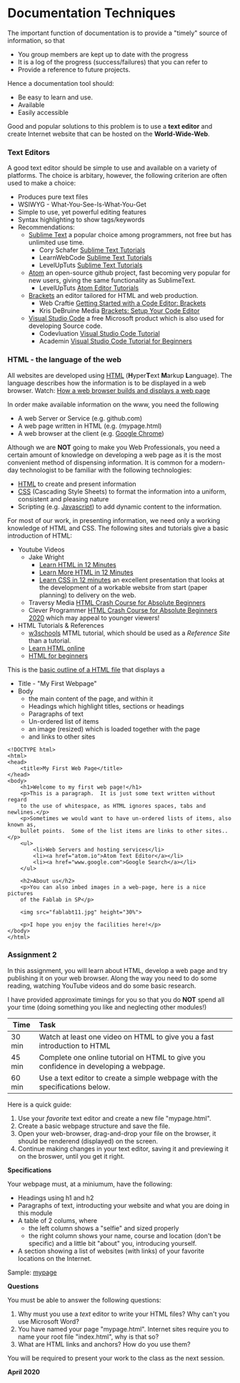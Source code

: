 # Documentation Techniques

The important function of documentation is to provide a "timely" source of
information, so that

* You group members are kept up to date with the progress
* It is a log of the progress (success/failures) that you can refer to
* Provide a reference to future projects.

Hence a documentation tool should:

* Be easy to learn and use.
* Available
* Easily accessible

Good and popular solutions to this problem is to use a **text editor** and create Internet website that can be hosted on the **World-Wide-Web**.

### Text Editors

A good text editor should be simple to use and available on a variety of platforms.  The choice is arbitary, however, the following criterion are often used to make a choice:

* Produces pure text files
* WSIWYG - What-You-See-Is-What-You-Get
* Simple to use, yet powerful editing features
* Syntax highlighting to show tags/keywords
* Recommendations:
    - [Sublime Text](https://www.sublimetext.com/3) a popular choice among programmers, not free but has unlimited use time.
        + Cory Schafer [Sublime Text Tutorials](https://www.youtube.com/playlist?list=PL-osiE80TeTtHH8BZngXEsLPGotQxZa6z)
        + LearnWebCode [Sublime Text Tutorials](https://www.youtube.com/playlist?list=PLpcSpRrAaOaqQMDlCzE_Y6IUUzaSfYocK)
        + LevelUpTuts [Sublime Text Tutorials](https://www.youtube.com/playlist?list=PLLnpHn493BHEYF4EX3sAhVG2rTqCvLnsP)
    - [Atom](https://atom.io/) an open-source github project, fast becoming very popular for new users, giving the same functionality as SublimeText.
        + LevelUpTuts [Atom Editor Tutorials](https://youtu.be/WWwBQQOGllo)
    - [Brackets](http://brackets.io/) an editor tailored for HTML and web production.
        + Web Craftie [Getting Started with a Code Editor: Brackets](https://youtu.be/GN0txxeT46A)
        + Kris DeBruine Media [Brackets: Setup Your Code Editor](https://youtu.be/lUf8WrBr_aM)
    - [Visual Studio Code]() a free Microsoft product which is also used for developing Source code.
        + Codevluation [Visual Studio Code Tutorial](https://www.youtube.com/channel/UC80PWRj_ZU8Zu0HSMNVwKWw)
        + Academin [Visual Studio Code Tutorial for Beginners](https://youtu.be/VqCgcpAypFQ)

### HTML - the language of the web

All websites are developed using [HTML](https://en.wikipedia.org/wiki/HTML) (**H**yper**T**ext **M**arkup **L**anguage). The language describes how the information is to be displayed in a web browser.  Watch: [How a web browser builds and displays a web page](https://youtu.be/DuSURHrZG6I)

In order make available information on the www, you need the following
* A web Server or Service (e.g. github.com)
* A web page written in HTML (e.g. (mypage.html)
* A web browser at the client (e.g. [Google Chrome](https://www.google.com/chrome/index.html))

Although we are **NOT** going to make you Web Professionals, you need a certain amount of knowledge on developing a web page as it is the most convenient method of dispensing information.  It is common for a modern-day technologist to be familiar with the following technologies:

* [HTML](https://en.wikipedia.org/wiki/HTML) to create and present information
* [CSS](https://www.w3.org/Style/CSS/Overview.en.html) (Cascading Style Sheets) to format the information into a uniform, consistent and pleasing nature
* Scripting (e.g. [Javascript](https://www.javascript.com/)) to add dynamic content to the information.

For most of our work, in presenting information, we need only a working knowledge of HTML and CSS.  The following sites and tutorials give a basic introduction of HTML:

* Youtube Videos
    * Jake Wright
        * [Learn HTML in 12 Minutes](https://youtu.be/bWPMSSsVdPk)
        * [Learn More HTML in 12 Minutes](https://youtu.be/KJ13lX20FqU)
        * [Learn CSS in 12 minutes](https://youtu.be/0afZj1G0BIE) an excellent presentation that looks at the development of a workable website from start (paper planning) to delivery on the web.
    * Traversy Media [HTML Crash Course for Absolute Beginners](https://youtu.be/UB1O30fR-EE)
    * Clever Programmer [HTML Crash Course for Absolute Beginners 2020](https://youtu.be/FNGoExJlLQY) which may appeal to younger viewers!
* HTML Tutorials & References
    * [w3schools](https://www.w3schools.com/html/default.asp) MTML tutorial, which should be used as a *Reference Site* than a tutorial.
    * [Learn HTML online](https://www.learn-html.org/)
    * [HTML for beginners](https://html.com/)

This is the [basic outline of a HTML file](https://www.w3schools.com/html/html_basic.asp) that displays a

* Title - "My First Webpage"
* Body
    - the main content of the page, and within it
    - Headings which highlight titles, sections or headings
    - Paragraphs of text
    - Un-ordered list of items
    - an image (resized) which is loaded together with the page
    - and links to other sites

```
<!DOCTYPE html>
<html>
<head>
    <title>My First Web Page</title>
</head>
<body>
    <h1>Welcome to my first web page!</h1>
    <p>This is a paragraph.  It is just some text written without regard
    to the use of whitespace, as HTML ignores spaces, tabs and newlines.</p>
    <p>Sometimes we would want to have un-ordered lists of items, also known as,
    bullet points.  Some of the list items are links to other sites..</p>
    <ul>
        <li>Web Servers and hosting services</li>
        <li><a href="atom.io">Atom Text Editor</a></li>
        <li><a href="www.google.com">Google Search</a></li>
    </ul>

    <h2>About us</h2>
    <p>You can also imbed images in a web-page, here is a nice pictures
    of the Fablab in SP</p>

    <img src="fablabt11.jpg" height="30%">

    <p>I hope you enjoy the facilities here!</p>
</body>
</html>
```

### Assignment 2

In this assignment, you will learn about HTML, develop a web page and try publishing it on your web browser.  Along the way you need to do some reading, watching YouTube videos and do some basic research.

I have provided approximate timings for you so that you do **NOT** spend all your time (doing something you like and neglecting other modules!)

| Time   | Task |
|--------|:------------------------------------------------|
|30 min  | Watch at least one video on HTML to give you a fast introduction to HTML |
|45 min  | Complete one online tutorial on HTML to give you confidence in developing a webpage. |
|60 min  | Use a text editor to create a simple webpage with the specifications below. |

Here is a quick guide:

1. Use your *favorite* text editor and create a new file "mypage.html".
2. Create a basic webpage structure and save the file.
3. Open your web-browser, drag-and-drop your file on the browser, it should be renderend (displayed) on the screen.
4. Continue making changes in your text editor, saving it and previewing it on the broswer, until you get it right.

**Specifications**

Your webpage must, at a miniumum, have the following:

* Headings using h1 and h2
* Paragraphs of text, introducting your website and what you are doing in this module
* A table of 2 colums, where
    - the left column shows a "selfie" and sized properly
    - the right column shows your name, course and location (don't be specific) and a little bit "about" you, introducing yourself.
* A section showing a list of websites (with links) of your favorite locations on the Internet.

Sample: [mypage](mypage.html)

**Questions**

You must be able to answer the following questions:

1.  Why must you use a *text* editor to write your HTML files?  Why can't you use Microsoft Word?
2.  You have named your page "mypage.html".  Internet sites require you to name your root file "index.html", why is that so?
3.  What are HTML links and anchors?  How do you use them?

You will be required to present your work to the class as the next session.


**April 2020**
